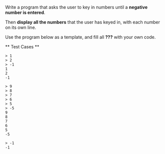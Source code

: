 Write a program that asks the user to key in numbers until a **negative number is entered**. 

Then **display all the numbers** that the user has keyed in, with each number on its own line. 

Use the program below as a template, and fill all **???** with your own code.

** Test Cases **
```
> 1
> 2
> -1
1
2
-1
```

```
> 9
> 8
> 7
> 6
> 5
> -5
9
8
7
6
5
-5
```

```
> -1
-1
```